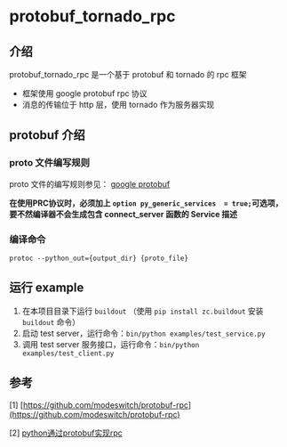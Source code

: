 # protobuf_tornado_rpc
## 介绍
protobuf_tornado_rpc 是一个基于 protobuf 和 tornado 的 rpc 框架
- 框架使用 google protobuf rpc 协议
- 消息的传输位于 http 层，使用 tornado 作为服务器实现

## protobuf 介绍
### proto 文件编写规则
proto 文件的编写规则参见： [google protobuf](https://developers.google.com/protocol-buffers/docs/proto)

**在使用PRC协议时，必须加上 `option py_generic_services  = true;`可选项，要不然编译器不会生成包含 connect_server 函数的 Service 描述**

### 编译命令
`protoc --python_out={output_dir} {proto_file}`

## 运行 example
1. 在本项目目录下运行 `buildout` （使用 `pip install zc.buildout` 安装 `buildout` 命令）
2. 启动 test server，运行命令：`bin/python examples/test_service.py`
3. 调用 test server 服务接口，运行命令：`bin/python examples/test_client.py`

## 参考
\[1\] [https://github.com/modeswitch/protobuf-rpc](https://github.com/modeswitch/protobuf-rpc)

\[2\] [python通过protobuf实现rpc](http://www.cnblogs.com/chengxuyuancc/p/5245749.html)
